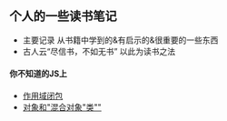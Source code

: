 ## 个人的一些读书笔记

- 主要记录 从书籍中学到的&有启示的&很重要的一些东西
- 古人云“尽信书，不如无书” 以此为读书之法


#### 你不知道的JS上

- [作用域闭包](./你不知道的JS上/作用域闭包.md)
- [对象和"混合对象"类""](./你不知道的JS上/对象和混合对象"类".md)
